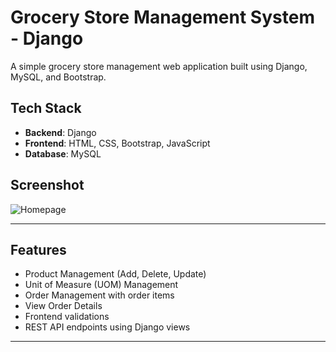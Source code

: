 # Grocery Store Management System - Django

A simple grocery store management web application built using Django, MySQL, and Bootstrap.

##  Tech Stack

- **Backend**: Django
- **Frontend**: HTML, CSS, Bootstrap, JavaScript
- **Database**: MySQL

##  Screenshot

![Homepage](homepage.JPG)

---

##  Features

- Product Management (Add, Delete, Update)
- Unit of Measure (UOM) Management
- Order Management with order items
- View Order Details
- Frontend validations
- REST API endpoints using Django views

---



